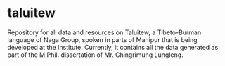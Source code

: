 # taluitew
Repository for all data and resources on Taluitew, a Tibeto-Burman language of Naga Group, spoken in parts of Manipur that is being developed at the Institute. Currently, it contains all the data generated as part of the M.Phil. dissertation of Mr. Chingrimung Lungleng.
